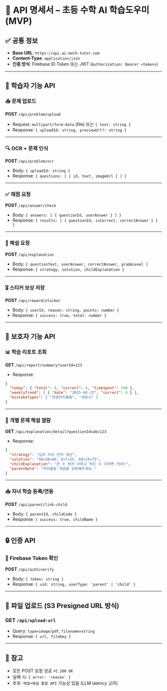 # 📡 API 명세서 – 초등 수학 AI 학습도우미 (MVP)

## ✅ 공통 정보
- **Base URL**: `https://api.ai-math-tutor.com`
- **Content-Type**: `application/json`
- **인증 방식**: Firebase ID Token 또는 JWT (`Authorization: Bearer <token>`)

---

## 🧒 학습자 기능 API

### 📥 문제 업로드
**POST** `/api/problem/upload`
- Request: `multipart/form-data` (file) 또는 `{ text: string }`
- Response: `{ uploadId: string, previewUrl?: string }`

---

### 🔍 OCR + 문제 인식
**POST** `/api/problem/ocr`
- Body: `{ uploadId: string }`
- Response: `{ questions: [ { id, text, imageUrl } ] }`

---

### ✅ 채점 요청
**POST** `/api/answer/check`
- Body: `{ answers: [ { questionId, userAnswer } ] }`
- Response: `{ results: [ { questionId, isCorrect, correctAnswer } ] }`

---

### 💬 해설 요청
**POST** `/api/explanation`
- Body: `{ questionText, userAnswer, correctAnswer, gradeLevel }`
- Response: `{ strategy, solution, childExplanation }`

---

### 🎖 스티커 보상 저장
**POST** `/api/reward/sticker`
- Body: `{ userId, reason: string, points: number }`
- Response: `{ success: true, total: number }`

---

## 👩 보호자 기능 API

### 📊 학습 리포트 조회
**GET** `/api/report/summary?userId=123`
- Response:
```json
{
  "today": { "total": 8, "correct": 6, "timeSpent": 540 },
  "weeklyTrend": [ { "date": "2025-04-22", "correct": 6 } ],
  "mistakeTypes": [ "덧셈자리올림", "세로식" ]
}
```

---

### 📄 개별 문제 해설 열람
**GET** `/api/explanation/detail?questionId=abc123`
- Response:
```json
{
  "strategy": "십의 자리 먼저 계산",
  "solution": "40+20=60, 8+7=15, 60+15=75",
  "childExplanation": "큰 수 먼저 더하고 작은 수 더하면 75야!",
  "parentNote": "자리올림 개념을 강화해주세요."
}
```

---

### 📥 자녀 학습 등록/연동
**POST** `/api/parent/link-child`
- Body: `{ parentId, childCode }`
- Response: `{ success: true, childName }`

---

## 🔒 인증 API

### 🔐 Firebase Token 확인
**POST** `/api/auth/verify`
- Body: `{ token: string }`
- Response: `{ uid: string, userType: 'parent' | 'child' }`

---

## 📁 파일 업로드 (S3 Presigned URL 방식)

### **GET** `/api/upload-url`
- Query: `type=image/pdf`, `filename=string`
- Response: `{ url, fileKey }`

---

## 📘 참고
- 모든 POST 요청 성공 시: `200 OK`
- 실패 시: `{ error: 'reason' }`
- 추후: `채점+해설 통합 API` 가능성 있음 (LLM latency 고려) 